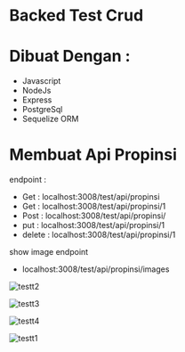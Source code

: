 # Backed Test Crud 

# Dibuat Dengan : 
- Javascript
- NodeJs
- Express
- PostgreSql
- Sequelize ORM

# Membuat Api Propinsi
 endpoint :
 - Get : localhost:3008/test/api/propinsi
 - Get : localhost:3008/test/api/propinsi/1
 - Post : localhost:3008/test/api/propinsi/
 - put : localhost:3008/test/api/propinsi/1
 - delete : localhost:3008/test/api/propinsi/1

show image endpoint
- localhost:3008/test/api/propinsi/images

![testt2](https://user-images.githubusercontent.com/79775473/161254944-b4ce9620-da5a-47c1-8d03-82a7ff4173ee.PNG)

![testt3](https://user-images.githubusercontent.com/79775473/161254858-da8a6b15-aad7-4a79-bcd2-9087f73e8306.PNG)

![testt4](https://user-images.githubusercontent.com/79775473/161255090-0025c7bc-1608-4ea7-9067-74b3b6ff1654.PNG)

![testt1](https://user-images.githubusercontent.com/79775473/161255119-8565a670-852b-4b8f-86d5-d6b98cb06422.PNG)
